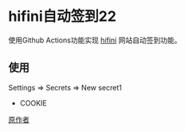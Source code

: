 # hifini自动签到22
使用Github Actions功能实现 [hifini](https://www.hifini.com/) 网站自动签到功能。

## 使用
Settings => Secrets => New secret1
* COOKIE


[原作者](https://github.com/AlanLang/hifini-auto-sign-in)
